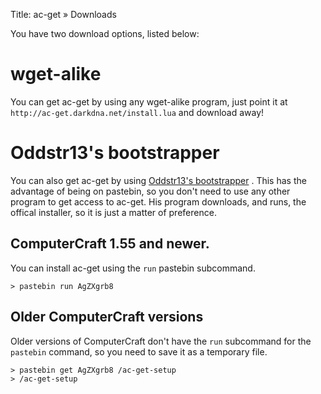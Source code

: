 Title: ac-get » Downloads

You have two download options, listed below:

# wget-alike #

You can get ac-get by using any wget-alike program, just point it at `http://ac-get.darkdna.net/install.lua` and download away!

# Oddstr13's bootstrapper #

You can also get ac-get by using [Oddstr13's bootstrapper](http://pastebin.com/AgZXgrb8) . This has the advantage of being on pastebin, so you don't need to use any other program to get access to ac-get. His program downloads, and runs, the offical installer, so it is just a matter of preference.

## ComputerCraft 1.55 and newer. ##

You can install ac-get using the `run` pastebin subcommand.

	> pastebin run AgZXgrb8

## Older ComputerCraft versions ##

Older versions of ComputerCraft don't have the `run` subcommand for the `pastebin` command, so you need to save it as a temporary file.

	> pastebin get AgZXgrb8 /ac-get-setup
	> /ac-get-setup
